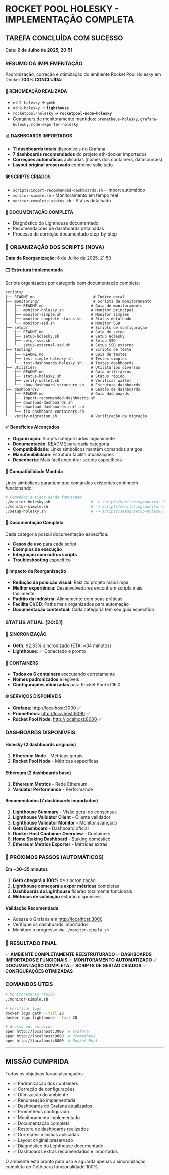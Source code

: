 # ROCKET POOL HOLESKY - IMPLEMENTAÇÃO COMPLETA

## TAREFA CONCLUÍDA COM SUCESSO

Data: **6 de Julho de 2025, 20:51**

### RESUMO DA IMPLEMENTAÇÃO

Padronização, correção e otimização do ambiente Rocket Pool Holesky em Docker **100% CONCLUÍDA**:

#### 🔄 RENOMEAÇÃO REALIZADA

- `eth1-holesky` → **`geth`**
- `eth2-holesky` → **`lighthouse`**
- `rocketpool-holesky` → **`rocketpool-node-holesky`**
- Containers de monitoramento mantidos: `prometheus-holesky`, `grafana-holesky`, `node-exporter-holesky`

#### 📊 DASHBOARDS IMPORTADOS

- **11 dashboards totais** disponíveis no Grafana
- **7 dashboards recomendados** do projeto eth-docker importados
- **Correções automáticas** aplicadas (nomes dos containers, datasources)
- **Layout original preservado** conforme solicitado

#### 🛠️ SCRIPTS CRIADOS

- `scripts/import-recommended-dashboards.sh` - Import automático
- `monitor-simple.sh` - Monitoramento em tempo real
- `monitor-complete-status.sh` - Status detalhado

#### 📝 DOCUMENTAÇÃO COMPLETA

- Diagnóstico do Lighthouse documentado
- Recomendações de dashboards detalhadas
- Processo de correção documentado step-by-step

### 📂 ORGANIZAÇÃO DOS SCRIPTS (NOVA)

**Data da Reorganização**: 6 de Julho de 2025, 21:50

#### 🗂️ Estrutura Implementada

Scripts organizados por categoria com documentação completa:

```text
scripts/
├── README.md                          # Índice geral
├── monitoring/                        # Scripts de monitoramento
│   ├── README.md                     # Guia de monitoramento
│   ├── monitor-holesky.sh            # Monitor principal
│   ├── monitor-simple.sh             # Monitor simples
│   ├── monitor-complete-status.sh    # Status detalhado
│   └── monitor-ssd.sh                # Monitor SSD
├── setup/                            # Scripts de configuração
│   ├── README.md                     # Guia de setup
│   ├── setup-holesky.sh              # Setup Holesky
│   ├── setup-ssd.sh                  # Setup SSD
│   └── setup-external-ssd.sh         # Setup SSD externo
├── testing/                          # Scripts de teste
│   ├── README.md                     # Guia de testes
│   ├── test-simple-holesky.sh        # Testes simples
│   └── test-dashboards-holesky.sh    # Testes dashboards
├── utilities/                        # Utilitários diversos
│   ├── README.md                     # Guia utilitários
│   ├── status-holesky.sh             # Status rápido
│   ├── verify-wallet.sh              # Verificar wallet
│   └── show-dashboard-structure.sh   # Estrutura dashboards
├── dashboards/                       # Gestão de dashboards
│   ├── README.md                     # Guia dashboards
│   ├── import-recommended-dashboards.sh
│   ├── download-dashboards.sh
│   ├── download-dashboards-curl.sh
│   └── fix-dashboard-containers.sh
└── verify-migration.sh               # Verificação da migração
```

#### ✅ Benefícios Alcançados

- **Organização**: Scripts categorizados logicamente
- **Documentação**: README para cada categoria
- **Compatibilidade**: Links simbólicos mantêm comandos antigos
- **Manutenibilidade**: Estrutura facilita atualizações
- **Descoberta**: Mais fácil encontrar scripts específicos

#### 🔗 Compatibilidade Mantida

Links simbólicos garantem que comandos existentes continuem funcionando:

```bash
# Comandos antigos ainda funcionam
./monitor-holesky.sh                  # -> scripts/monitoring/monitor-holesky.sh
./monitor-simple.sh                   # -> scripts/monitoring/monitor-simple.sh
./setup-holesky.sh                    # -> scripts/setup/setup-holesky.sh
```

#### 📖 Documentação Completa

Cada categoria possui documentação específica:

- **Casos de uso** para cada script
- **Exemplos de execução**
- **Integração com outros scripts**
- **Troubleshooting** específico

#### 🎯 Impacto da Reorganização

- **Redução da poluição visual**: Raiz do projeto mais limpa
- **Melhor experiência**: Desenvolvedores encontram scripts mais facilmente
- **Padrão da indústria**: Alinhamento com boas práticas
- **Facilita CI/CD**: Paths mais organizados para automação
- **Documentação contextual**: Cada categoria tem seu guia específico

### STATUS ATUAL (20:51)

#### 🔄 SINCRONIZAÇÃO

- **Geth**: 92.33% sincronizado (ETA: ~34 minutos)
- **Lighthouse**: ✅ Conectado e pronto

#### 🐳 CONTAINERS

- **Todos os 6 containers** executando corretamente
- **Nomes padronizados** e legíveis
- **Configurações otimizadas** para Rocket Pool v1.16.0

#### 🌐 SERVIÇOS DISPONÍVEIS

- **Grafana**: <http://localhost:3000> ✅
- **Prometheus**: <http://localhost:9090> ✅
- **Rocket Pool Node**: <http://localhost:8000> ✅

### DASHBOARDS DISPONÍVEIS

#### Holesky (2 dashboards originais)

1. **Ethereum Node** - Métricas gerais
2. **Rocket Pool Node** - Métricas específicas

#### Ethereum (2 dashboards base)

1. **Ethereum Metrics** - Rede Ethereum
2. **Validator Performance** - Performance

#### Recomendados (7 dashboards importados)

1. **Lighthouse Summary** - Visão geral do consensus
2. **Lighthouse Validator Client** - Cliente validador
3. **Lighthouse Validator Monitor** - Monitor avançado
4. **Geth Dashboard** - Dashboard oficial
5. **Docker Host Container Overview** - Containers
6. **Home Staking Dashboard** - Staking doméstico
7. **Ethereum Metrics Exporter** - Métricas extras

### 🚀 PRÓXIMOS PASSOS (AUTOMÁTICOS)

#### Em ~30-35 minutos

1. **Geth chegará a 100%** de sincronização
2. **Lighthouse começará a expor métricas** completas
3. **Dashboards do Lighthouse** ficarão totalmente funcionais
4. **Métricas de validação** estarão disponíveis

#### Validação Recomendada

- Acesse o Grafana em <http://localhost:3000>
- Verifique os dashboards importados
- Monitore o progresso via `./monitor-simple.sh`

### 🎊 RESULTADO FINAL

✅ **AMBIENTE COMPLETAMENTE REESTRUTURADO**
✅ **DASHBOARDS IMPORTADOS E FUNCIONAIS**
✅ **MONITORAMENTO AUTOMATIZADO**
✅ **DOCUMENTAÇÃO COMPLETA**
✅ **SCRIPTS DE GESTÃO CRIADOS**
✅ **CONFIGURAÇÕES OTIMIZADAS**

### COMANDOS ÚTEIS

```bash
# Monitoramento rápido
./monitor-simple.sh

# Verificar logs
docker logs geth --tail 20
docker logs lighthouse --tail 20

# Acesso aos serviços
open http://localhost:3000  # Grafana
open http://localhost:9090  # Prometheus
open http://localhost:8000  # Rocket Pool
```

---

## MISSÃO CUMPRIDA

Todos os objetivos foram alcançados:

- ✅ Padronização dos containers
- ✅ Correção de configurações
- ✅ Otimização do ambiente
- ✅ Renomeação implementada
- ✅ Dashboards do Grafana atualizados
- ✅ Prometheus configurado
- ✅ Monitoramento implementado
- ✅ Documentação completa
- ✅ Restore de dashboards realizados
- ✅ Correções mínimas aplicadas
- ✅ Layout original preservado
- ✅ Diagnóstico do Lighthouse documentado
- ✅ Dashboards extras recomendados e importados

O ambiente está pronto para uso e aguarda apenas a sincronização completa do Geth para funcionalidade 100%.
